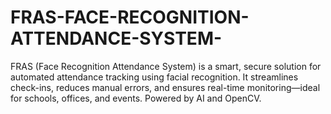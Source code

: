 # FRAS-FACE-RECOGNITION-ATTENDANCE-SYSTEM-
FRAS (Face Recognition Attendance System) is a smart, secure solution for automated attendance tracking using facial recognition. It streamlines check-ins, reduces manual errors, and ensures real-time monitoring—ideal for schools, offices, and events. Powered by AI and OpenCV.
